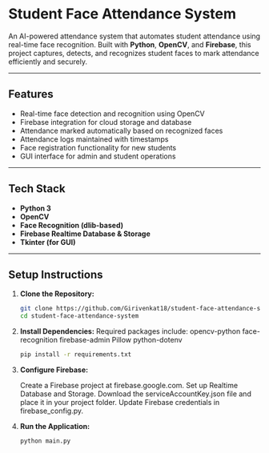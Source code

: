# Student Face Attendance System

An AI-powered attendance system that automates student attendance using real-time face recognition. Built with **Python**, **OpenCV**, and **Firebase**, this project captures, detects, and recognizes student faces to mark attendance efficiently and securely.

---

## Features

-  Real-time face detection and recognition using OpenCV
-  Firebase integration for cloud storage and database
-  Attendance marked automatically based on recognized faces
-  Attendance logs maintained with timestamps
-  Face registration functionality for new students
-  GUI interface for admin and student operations

---

## Tech Stack

- **Python 3**
- **OpenCV**
- **Face Recognition (dlib-based)**
- **Firebase Realtime Database & Storage**
- **Tkinter (for GUI)**

---

## Setup Instructions

1. **Clone the Repository:**
   ```bash
   git clone https://github.com/Girivenkat18/student-face-attendance-system.git
   cd student-face-attendance-system
   ```

2. **Install Dependencies:**
   Required packages include:
    opencv-python
    face-recognition
    firebase-admin
    Pillow
    python-dotenv
   
   ```bash
   pip install -r requirements.txt
   ```

3. **Configure Firebase:**

   Create a Firebase project at firebase.google.com.
   Set up Realtime Database and Storage.
   Download the serviceAccountKey.json file and place it in your project folder.
   Update Firebase credentials in firebase_config.py.

4. **Run the Application:**
   ```bash
   python main.py
   ```
